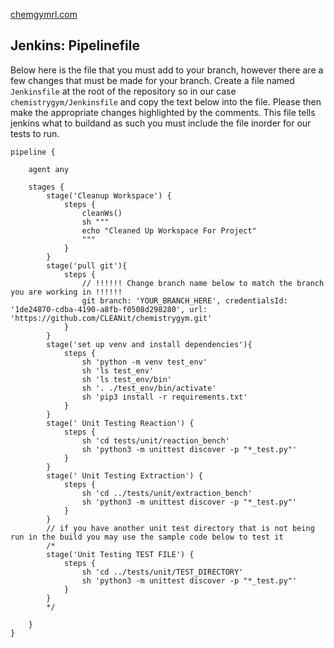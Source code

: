[chemgymrl.com](https://chemgymrl.com/)

## Jenkins: Pipelinefile

Below here is the file that you must add to your branch, however there are a few changes that must be made for your
branch. Create a file named `Jenkinsfile` at the root of the repository so in our case `chemistrygym/Jenkinsfile` and copy the text below into the file. Please then make the appropriate
changes highlighted by the comments. This file tells jenkins what to buildand as such you must include the file inorder 
for our tests to run.
```
pipeline {

    agent any

    stages {
        stage('Cleanup Workspace') {
            steps {
                cleanWs()
                sh """
                echo "Cleaned Up Workspace For Project"
                """
            }
        }
        stage('pull git'){
            steps {
                // !!!!!! Change branch name below to match the branch you are working in !!!!!!
                git branch: 'YOUR_BRANCH_HERE', credentialsId: '1de24870-cdba-4190-a8fb-f0508d298280', url: 'https://github.com/CLEANit/chemistrygym.git'
            }
        }
        stage('set up venv and install dependencies'){
            steps {
                sh 'python -m venv test_env'
                sh 'ls test_env'
                sh 'ls test_env/bin'
                sh '. ./test_env/bin/activate'
                sh 'pip3 install -r requirements.txt'
            }
        }
        stage(' Unit Testing Reaction') {
            steps {
                sh 'cd tests/unit/reaction_bench'
                sh 'python3 -m unittest discover -p "*_test.py"'
            }
        }
        stage(' Unit Testing Extraction') {
            steps {
                sh 'cd ../tests/unit/extraction_bench'
                sh 'python3 -m unittest discover -p "*_test.py"'
            }
        }
        // if you have another unit test directory that is not being run in the build you may use the sample code below to test it
        /*
        stage('Unit Testing TEST FILE') {
            steps {
                sh 'cd ../tests/unit/TEST_DIRECTORY'
                sh 'python3 -m unittest discover -p "*_test.py"'
            }
        }
        */

    }   
}

```